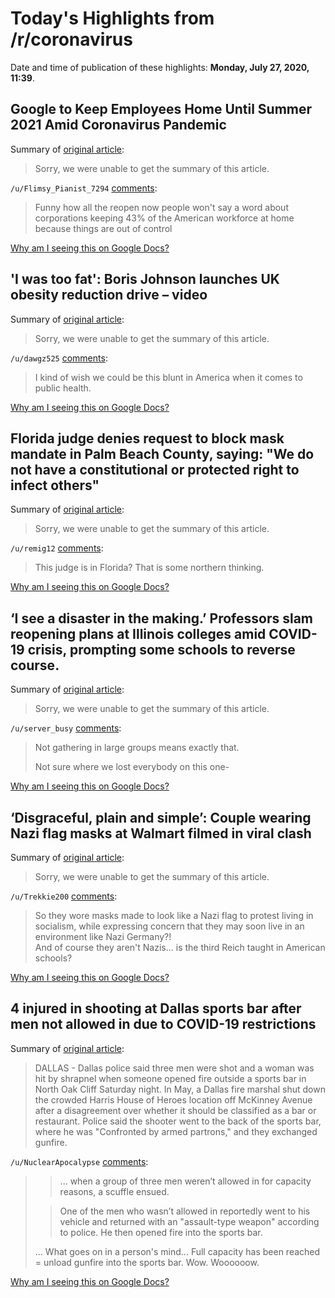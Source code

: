 # Today's Highlights from /r/coronavirus

Date and time of publication of these highlights: **Monday, July 27, 2020, 11:39**.

## Google to Keep Employees Home Until Summer 2021 Amid Coronavirus Pandemic

Summary of [original article](https://www.wsj.com/articles/google-to-keep-employees-home-until-summer-2021-amid-coronavirus-pandemic-11595854201?mod=e2tw):

> Sorry, we were unable to get the summary of this article.

`/u/Flimsy_Pianist_7294` [comments](https://www.reddit.com/r/Coronavirus/comments/hyrth0/google_to_keep_employees_home_until_summer_2021/):

> Funny how all the reopen now people won't say a word about corporations keeping 43% of the American workforce at home because things are out of control

[Why am I seeing this on Google Docs?](https://docs.google.com/document/d/1Dc6We63vOXIZsc0op-Bt4abqkYjXzOigalQqFxmvvbM/edit?usp=sharing)

## 'I was too fat': Boris Johnson launches UK obesity reduction drive – video

Summary of [original article](https://www.theguardian.com/world/video/2020/jul/27/i-was-too-fat-boris-johnson-launches-uk-obesity-reduction-drive-video):

> Sorry, we were unable to get the summary of this article.

`/u/dawgz525` [comments](https://www.reddit.com/r/Coronavirus/comments/hyrgio/i_was_too_fat_boris_johnson_launches_uk_obesity/):

> I kind of wish we could be this blunt in America when it comes to public health.

[Why am I seeing this on Google Docs?](https://docs.google.com/document/d/1Dc6We63vOXIZsc0op-Bt4abqkYjXzOigalQqFxmvvbM/edit?usp=sharing)

## Florida judge denies request to block mask mandate in Palm Beach County, saying: "We do not have a constitutional or protected right to infect others"

Summary of [original article](https://twitter.com/bnodesk/status/1287771637220245504?s=21):

> Sorry, we were unable to get the summary of this article.

`/u/remig12` [comments](https://www.reddit.com/r/Coronavirus/comments/hyud0d/florida_judge_denies_request_to_block_mask/):

> This judge is in Florida?  That is some northern thinking.

[Why am I seeing this on Google Docs?](https://docs.google.com/document/d/1Dc6We63vOXIZsc0op-Bt4abqkYjXzOigalQqFxmvvbM/edit?usp=sharing)

## ‘I see a disaster in the making.’ Professors slam reopening plans at Illinois colleges amid COVID-19 crisis, prompting some schools to reverse course.

Summary of [original article](https://www.chicagotribune.com/coronavirus/ct-coronavirus-illinois-colleges-reopening-fall-20200727-4bhnmyx3vneyrgg2flyu7hh7fe-story.html):

> Sorry, we were unable to get the summary of this article.

`/u/server_busy` [comments](https://www.reddit.com/r/Coronavirus/comments/hyqemu/i_see_a_disaster_in_the_making_professors_slam/):

> Not gathering in large groups means exactly that. 
> 
> Not sure where we lost everybody on this one-

[Why am I seeing this on Google Docs?](https://docs.google.com/document/d/1Dc6We63vOXIZsc0op-Bt4abqkYjXzOigalQqFxmvvbM/edit?usp=sharing)

## ‘Disgraceful, plain and simple’: Couple wearing Nazi flag masks at Walmart filmed in viral clash

Summary of [original article](https://www.washingtonpost.com/nation/2020/07/27/walmart-mask-nazi-minnesota/):

> Sorry, we were unable to get the summary of this article.

`/u/Trekkie200` [comments](https://www.reddit.com/r/Coronavirus/comments/hysgau/disgraceful_plain_and_simple_couple_wearing_nazi/):

> So they wore masks made to look like a Nazi flag to protest living in socialism, while expressing concern that they may soon live in an environment like Nazi Germany?!  
> And of course they aren't Nazis... is the third Reich taught in American schools?

[Why am I seeing this on Google Docs?](https://docs.google.com/document/d/1Dc6We63vOXIZsc0op-Bt4abqkYjXzOigalQqFxmvvbM/edit?usp=sharing)

## 4 injured in shooting at Dallas sports bar after men not allowed in due to COVID-19 restrictions

Summary of [original article](https://www.fox4news.com/news/4-injured-in-shooting-at-dallas-sports-bar-after-men-not-allowed-in-due-to-covid-19-restrictions.amp):

> DALLAS - Dallas police said three men were shot and a woman was hit by shrapnel when someone opened fire outside a sports bar in North Oak Cliff Saturday night. In May, a Dallas fire marshal shut down the crowded Harris House of Heroes location off McKinney Avenue after a disagreement over whether it should be classified as a bar or restaurant. Police said the shooter went to the back of the sports bar, where he was "Confronted by armed partrons," and they exchanged gunfire.

`/u/NuclearApocalypse` [comments](https://www.reddit.com/r/Coronavirus/comments/hykoyd/4_injured_in_shooting_at_dallas_sports_bar_after/):

> > ... when a group of three men weren’t allowed in for capacity reasons, a scuffle ensued.
> 
> > One of the men who wasn’t allowed in reportedly went to his vehicle and returned with an "assault-type weapon" according to police. He then opened fire into the sports bar.
> 
> ... What goes on in a person's mind... Full capacity has been reached = unload gunfire into the sports bar. Wow. Woooooow.

[Why am I seeing this on Google Docs?](https://docs.google.com/document/d/1Dc6We63vOXIZsc0op-Bt4abqkYjXzOigalQqFxmvvbM/edit?usp=sharing)

